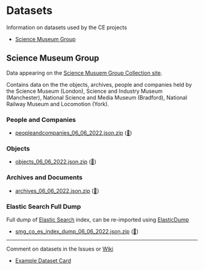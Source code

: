 # Datasets
Information on datasets used by the CE projects

- [Science Museum Group](#science-museum-group)

## Science Museum Group

Data appearing on the [Science Musuem Group Collection site](https://collection.sciencemuseumgroup.org.uk). 

Contains data on the the objects, archives, people and companies held by the Science Museum (London), Science and Industry Museum (Manchester), National Science and Media Museum (Bradford), National Railway Museum and Locomotion (York).

### People and Companies
- [peopleandcompanies_06_06_2022.json.zip](smg/smg_peopleandcompanies_06_06_2022.json.zip) ([:book:](smg/smg_peopleandcompanies.md))

### Objects
- [objects_06_06_2022.json.zip](smg/smg_objects_06_06_2022.json.zip) ([:book:](smg/smg_objects.md))

### Archives and Documents
- [archives_06_06_2022.json.zip](smg/smg_archives_06_06_2022.json.zip) ([:book:](smg/smg_archives.md))

### Elastic Search Full Dump

Full dump of [Elastic Search](https://www.elastic.co) index, can be re-imported using [ElasticDump](https://github.com/elasticsearch-dump/elasticsearch-dump) 

- [smg_co_es_index_dump_06_06_2022.json.zip](smg/smg_co_es_index_dump_06_06_2022.json.zip) ([:book:](smg/smg_co_es_index_dump.md))


---

Comment on datasets in the Issues or [Wiki](https://github.com/Congruence-Engine/datasets/wiki)

- [Example Dataset Card](Example%20Dataset.md)

